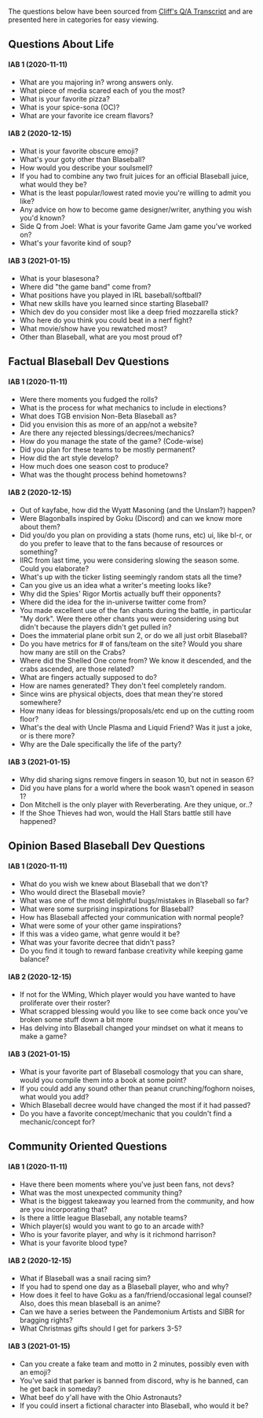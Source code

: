 The questions below have been sourced from [Cliff's Q/A Transcript](https://www.notion.so/Cliff-s-Notes-Q-A-Archive-ba2a2ede574d4b85ace0c577fba492e1) and are presented here in categories for easy viewing.

## Questions About Life
#### IAB 1 (2020-11-11)
 - What are you majoring in? wrong answers only.
 - What piece of media scared each of you the most?
 - What is your favorite pizza?
 - What is your spice-sona (OC)?
 - What are your favorite ice cream flavors?

#### IAB 2 (2020-12-15)
 - What is your favorite obscure emoji?
 - What's your goty other than Blaseball?
 - How would you describe your soulsmell?
 - If you had to combine any two fruit juices for an official Blaseball juice, what would they be?
 - What is the least popular/lowest rated movie you're willing to admit you like?
 - Any advice on how to become game designer/writer, anything you wish you'd known?
 - Side Q from Joel: What is your favorite Game Jam game you've worked on?
 - What's your favorite kind of soup?

#### IAB 3 (2021-01-15)
 - What is your blasesona?
 - Where did "the game band" come from?
 - What positions have you played in IRL baseball/softball?
 - What new skills have you learned since starting Blaseball?
 - Which dev do you consider most like a deep fried mozzarella stick?
 - Who here do you think you could beat in a nerf fight?
 - What movie/show have you rewatched most?
 - Other than Blaseball, what are you most proud of?


## Factual Blaseball Dev Questions
#### IAB 1 (2020-11-11)
 - Were there moments you fudged the rolls?
 - What is the process for what mechanics to include in elections?
 - What does TGB envision Non-Beta Blaseball as?
 - Did you envision this as more of an app/not a website?
 - Are there any rejected blessings/decrees/mechanics?
 - How do you manage the state of the game? (Code-wise)
 - Did you plan for these teams to be mostly permanent?
 - How did the art style develop?
 - How much does one season cost to produce?
 - What was the thought process behind hometowns?

#### IAB 2 (2020-12-15)
 - Out of kayfabe, how did the Wyatt Masoning (and the Unslam?) happen?
 - Were Blagonballs inspired by Goku (Discord) and can we know more about them?
 - Did you/do you plan on providing a stats (home runs, etc) ui, like bl-r, or do you prefer to leave that to the fans because of resources or something?
 - IIRC from last time, you were considering slowing the season some. Could you elaborate?
 - What's up with the ticker listing seemingly random stats all the time?
 - Can you give us an idea what a writer's meeting looks like?
 - Why did the Spies' Rigor Mortis actually buff their opponents?
 - Where did the idea for the in-universe twitter come from?
 - You made excellent use of the fan chants during the battle, in particular "My dork". Were there other chants you were considering using but didn't because the players didn't get pulled in?
 - Does the immaterial plane orbit sun 2, or do we all just orbit Blaseball?
 - Do you have metrics for # of fans/team on the site? Would you share how many are still on the Crabs?
 - Where did the Shelled One come from? We know it descended, and the crabs ascended, are those related?
 - What are fingers actually supposed to do?
 - How are names generated? They don't feel completely random.
 - Since wins are physical objects, does that mean they're stored somewhere?
 - How many ideas for blessings/proposals/etc end up on the cutting room floor?
 - What's the deal with Uncle Plasma and Liquid Friend? Was it just a joke, or is there more?
 - Why are the Dale specifically the life of the party?

#### IAB 3 (2021-01-15)
 - Why did sharing signs remove fingers in season 10, but not in season 6?
 - Did you have plans for a world where the book wasn't opened in season 1?
 - Don Mitchell is the only player with Reverberating. Are they unique, or..?
 - If the Shoe Thieves had won, would the Hall Stars battle still have happened?


## Opinion Based Blaseball Dev Questions
#### IAB 1 (2020-11-11)
 - What do you wish we knew about Blaseball that we don't?
 - Who would direct the Blaseball movie?
 - What was one of the most delightful bugs/mistakes in Blaseball so far?
 - What were some surprising inspirations for Blaseball?
 - How has Blaseball affected your communication with normal people?
 - What were some of your other game inspirations?
 - If this was a video game, what genre would it be?
 - What was your favorite decree that didn't pass?
 - Do you find it tough to reward fanbase creativity while keeping game balance?

#### IAB 2 (2020-12-15)
 - If not for the WMing, Which player would you have wanted to have proliferate over their roster?
 - What scrapped blessing would you like to see come back once you've broken some stuff down a bit more
 - Has delving into Blaseball changed your mindset on what it means to make a game?

#### IAB 3 (2021-01-15)
 - What is your favorite part of Blaseball cosmology that you can share, would you compile them into a book at some point?
 - If you could add any sound other than peanut crunching/foghorn noises, what would you add?
 - Which Blaseball decree would have changed the most if it had passed?
 - Do you have a favorite concept/mechanic that you couldn't find a mechanic/concept for?


## Community Oriented Questions
#### IAB 1 (2020-11-11)
 - Have there been moments where you've just been fans, not devs?
 - What was the most unexpected community thing?
 - What is the biggest takeaway you learned from the community, and how are you incorporating that?
 - Is there a little league Blaseball, any notable teams?
 - Which player(s) would you want to go to an arcade with?
 - Who is your favorite player, and why is it richmond harrison?
 - What is your favorite blood type?

#### IAB 2 (2020-12-15)
 - What if Blaseball was a snail racing sim?
 - If you had to spend one day as a Blaseball player, who and why?
 - How does it feel to have Goku as a fan/friend/occasional legal counsel? Also, does this mean blaseball is an anime?
 - Can we have a series between the Pandemonium Artists and SIBR for bragging rights?
 - What Christmas gifts should I get for parkers 3-5?

#### IAB 3 (2021-01-15)
 - Can you create a fake team and motto in 2 minutes, possibly even with an emoji?
 - You've said that parker is banned from discord, why is he banned, can he get back in someday?
 - What beef do y'all have with the Ohio Astronauts?
 - If you could insert a fictional character into Blaseball, who would it be?
